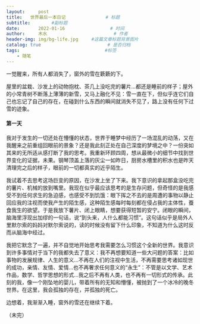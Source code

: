 ```yaml
---
layout:     post                       
title:   世界最后一本日记               # 标题
subtitle:        #副标题
date:       2022-01-16                 # 时间
author:     木水                         # 作者
header-img: img/bg-life.jpg     #这篇文章标题背景图片
catalog: true                         # 是否归档
tags:                                #标签
    - 随笔
---
```

一觉醒来，所有人都消失了，窗外的雪在簌簌的下。

屋里的盆栽、沙发上的动物抱枕、茶几上没吃完的薯片…都还是睡前的样子；屋外的小常青树不断落上薄薄的新雪，又马上融化不见：雪一直在下，但似乎连它们自己也忘记了自己的存在，在碰到什么东西的瞬间就消失不见了，路上没有任何下过雪的迹象。

#### 第一天

我对于发生的一切还处在懵懂的状态，世界于睡梦中经历了一场混乱的动荡，又在我醒来之前重组回眼前的景象？还是我此刻正处在自己深度的梦境之中？一份突如其来的无所适从感打断了我的思考。我重新环顾四周，想从最微小的细节中找到世界变化的证据，未果。钢琴顶盖上落的灰尘一如昨日，厨房水槽里的积水也是昨天清理完之后的样子，眼前的一切都真实的近乎陌生。

我试着不去思考这场巨变的原因，在沙发上坐了下来。我下意识的拿起那盒没吃完的薯片、机械的放到嘴里。我现在似乎最应该思考的是生存问题，但奇怪的是我感受不到任何求生的急迫感，也感受不到饥饿：眼下挥之不去的是周遭的事物以静止回应我的注视而使我产生的陌生感，这种陌生感每时每刻都在侵占我的主体性，蚕食我生的欲望。于是我放下薯片、闭上眼睛，想要获得短暂的安宁。闭眼的瞬间，脑海里浮现出加缪的一句话，说“到头来，人什么都能习惯”。这句话似乎是局外人里默尔索的妈妈对默尔索说的，读的时候没有留下什么印象，不知道为什么这时反而从脑海中经过。

我把它默念了一遍，并不自觉地开始思考我需要怎么习惯这个全新的世界。我意识到许多事情对于当下的我都失去了意义：我不再想要知道一些大问题的答案：比如事物的发展规律、人生的意义…不再在人们的注视中生活，不再需要思考诸如现世的成功，亲情、友情、爱情…也不再奢求任何意义的“永生”：不管是以文学、艺术作品，数学、哲学思想的形式…我之后不再有人类，也不再有一切形式的传承。此刻的我，像一个刚坠地的婴儿，带着所有的无知和懵懂，被抛到了一个冰冷的晚冬世界。在这里，我会孤独的存在，并孤独的死亡。

边想着，我渐渐入睡，窗外的雪还在继续下着。

（未完）
